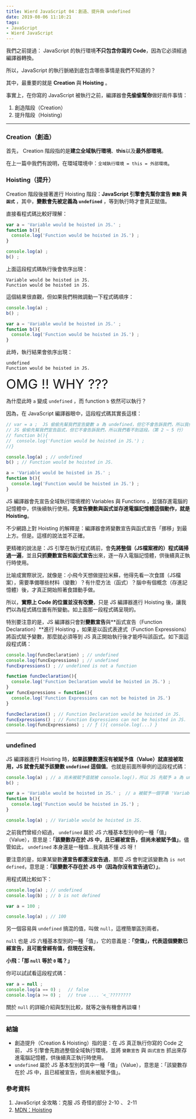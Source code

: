 ```yaml
---
title: Wierd JavaScript 04：創造、提升與 undefined
date: 2019-08-06 11:10:21
tags:
- JavaScript
- Wierd JavaScript
---
```


我們之前提過： JavaScript 的執行環境**不只包含你寫的 Code**，因為它必須經過編譯器轉換。

所以，JavaScript 的執行脈絡到底包含哪些事情是我們不知道的？

其中，最重要的就是 **Creation** 與 **Hoisting** 。

<!-- more -->

事實上，在你寫的 JavaScript 被執行之前，編譯器會**先偷偷幫你**做好兩件事情：

1. 創造階段（Creation）
2. 提升階段（Hoisting）

<hr>

### Creation（創造）

首先， Creation 階段指的是**建立全域執行環境**、**this**以及**最外部環境**。

在上一篇中我們有說明，在環域環境中：`全域執行環境 = this = 外部環境`。

### Hoisting（提升）

Creation 階段後接著進行 Hoisting 階段：**JavaScript 引擎會先幫你宣告 `變數` 與 `函式`** ，其中，**變數會先被定義為 `undefined`** ，等到執行時才會真正賦值。

直接看程式碼比較好理解：

```javascript
var a = 'Variable would be hoisted in JS.' ;
function b(){
  console.log('Function would be hoisted in JS.') ;
}

console.log(a) ;
b() ;
```

上面這段程式碼執行後會依序出現：

```
Variable would be hoisted in JS.
Function would be hoisted in JS.
```

這個結果很直觀，但如果我們稍微調動一下程式碼順序：

```javascript
console.log(a) ;
b() ;

var a = 'Variable would be hoisted in JS.' ;
function b(){
  console.log('Function would be hoisted in JS.') ;
}
```

此時，執行結果會依序出現：

```
undefined
Function would be hoisted in JS.
```

<font style="font-size: 36px">OMG !! WHY ???</font>

為什麼此時 `a` 變成 `undefined` ，而 function `b` 依然可以執行？

因為，在 JavaScript 編譯器眼中，這段程式碼其實長這樣：

```javascript
// var = a ;  JS 偷偷先幫我們宣告變數 a 為 undefined，但它不會告訴我們，所以我們看不到這段。（第 1 行）
// JS 偷偷先幫我們宣告函式，但它不會告訴我們，所以我們看不到這段。（第 2 ~ 5 行）
// function b(){
//  console.log('Function would be hoisted in JS.') ;
//} 

console.log(a) ; // undefined 
b() ; // Function would be hoisted in JS.

a = 'Variable would be hoisted in JS.' ;
function b(){
  console.log('Function would be hoisted in JS.') ;
}
```

JS 編譯器會先宣告全域執行環境裡的 Variables 與 Functions ，並儲存進電腦的記憶體中，供後續執行使用。**先宣告變數與函式並存進電腦記憶體這個動作，就是 Hoisting**。

不少網路上對 Hoisting 的解釋是：編譯器會將變數宣告與函式宣告「挪移」到最上方。但是。這樣的說法並不正確。

更精確的說法是：JS 引擎在執行程式碼前，會**先將整個（JS檔案裡的）程式碼掃過一遍**，並且**只抓變數宣告和函式宣告**出來，逐一存入電腦記憶體，供後續真正執行時使用。

比喻成實際狀況，就像是：小飛今天想做提拉米蘇，他得先看一次食譜（JS檔案），需要準備哪些材料（變數）？有什麼方法（函式）？腦中有個概念（存進記憶體）後，才真正開始照著食譜動手做。

所以，**實際上 Code 的位置並沒有改變**，只是 JS 編譯器進行 Hoisting 後，讓我們以為程式碼位置有所變動。如上面那一段程式碼呈現的。

特別要注意的是，JS 編譯器只會對**變數宣告**與**函式宣告（Function Declaration）**進行 Hoisting ，如果是以函式表達式（Function Expressions）將函式賦予變數，那麼就必須等到 JS 真正開始執行後才能呼叫該函式。如下面這段程式碼：

```javascript
console.log(funcDeclaration) ; // undefined
console.log(funcExpressions) ; // undefined
funcExpressions() ; // undefined is not a function 

function funcDeclaration(){
  console.log('Function Declaration would be hoisted in JS.') ;
}
var funcExpressions = function(){
  console.log('Function Expressions can not be hoisted in JS.')
}

funcDeclaration() ; // Function Declaration would be hoisted in JS.
funcExpressions() ; // Function Expressions can not be hoisted in JS.
console.log(funcExpressions) ; // ƒ (){ console.log(...) }
```

<hr>

### undefined

JS 編譯器進行 Hoisting 時，**如果該變數還沒有被賦予值（Value）就直接被取用，JS 就會先賦予該變數 `undefined` 這個值**。也就是前面所舉例的這段程式碼：

```javascript
console.log(a) ; // a 尚未被賦予值就被 console.log()，所以 JS 先賦予 a 為 undefined 值
b() ;

var a = 'Variable would be hoisted in JS.' ;　// a 被賦予一個字串 'Variable would be hoisted in JS.'
function b(){
  console.log('Function would be hoisted in JS.') ;
}

console.log(a) ; // Variable would be hoisted in JS.
```

之前我們曾經介紹過， `undefined` 屬於 JS 六種基本型別中的一種「值」（Value），意思是：**「該變數存在於 JS 中，且已經被宣告，但尚未被賦予值」**。儘管如此， `undefined` 本身還是一種值...我真搞不懂 JS 呀！

要注意的是，如果某變數**連宣告都還沒宣告過**，那麼 JS 會判定該變數為 `is not defined`，意思是：**「該變數不存在於 JS 中（因為你沒有宣告過它）」**。 

用程式碼比較如下：

```javascript
console.log(a) ; // undefined
console.log(b) ; // b is not defined

var a = 100 ;

console.log(a) ; // 100
```

另一個容易與 `undefined` 搞混的值，叫做 `null`，這裡簡單區別兩者。

`null` 也是 JS 六種基本型別的一種「值」，它的意義是：**「空值」，代表這個變數已經宣告，且可能曾經有值，但現在沒有**。

**小飛：「那 `null` 等於 `0` 嗎？」**

你可以試試看這段程式碼：

```javascript
var a = null ;
console.log(a == 0) ;　 // false 
console.log(a >= 0) ;　 // true .... ˊ<_ˋ????????
```

關於 `null` 的詳細介紹與型別比較，就等之後有機會再談囉！

<hr>

### 結論
* 創造提升（Creation & Hoisting）指的是：在 JS 真正執行你寫的 Code 之前， JS 引擎會先跑過整個全域執行環境，並將 `變數宣告` 與 `函式宣告` 抓出來存進電腦記憶體，供後續真正執行時使用。
* `undefined` 屬於 JS 基本型別的其中一種「值」（Value），意思是：「該變數存在於 JS 中，且已經被宣告，但尚未被賦予值」。

### 參考資料
1. JavaScript 全攻略：克服 JS 奇怪的部分 2-10 、 2-11
2. [MDN：Hoisting](https://developer.mozilla.org/en-US/docs/Glossary/Hoisting)







